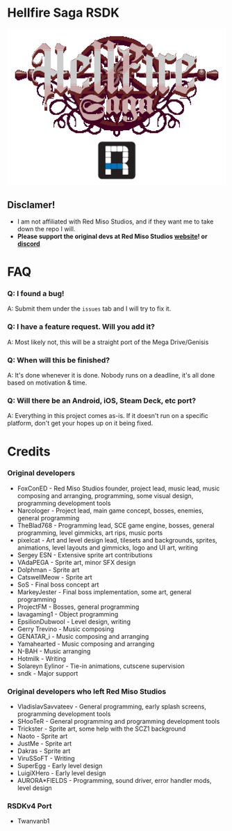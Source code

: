 
# Hellfire Saga RSDK
![](Resources/LogoRSDK.png)
 
## Disclamer!
* I am not affiliated with Red Miso Studios, and if they want me to take down the repo I will.
* **Please support the original devs at Red Miso Studios [website](https://redmiso.studio/)! or [discord](https://discords.com/servers/redmisostudios)**
# FAQ
### Q: I found a bug!
A: Submit them under the `issues` tab and I will try to fix it.

### Q: I have a feature request. Will you add it? 
A: Most likely not, this will be a straight port of the Mega Drive/Genisis

### Q: When will this be finished?
A: It's done whenever it is done. Nobody runs on a deadline, it's all done based on motivation & time.

### Q: Will there be an Android, iOS, Steam Deck, etc port?
A: Everything in this project comes as-is. If it doesn't run on a specific platform, don't get your hopes up on it being fixed.

# Credits
### Original developers
- FoxConED - Red Miso Studios founder, project lead, music lead, music composing and arranging, programming, some visual design, programming development tools  
- Narcologer - Project lead, main game concept, bosses, enemies, general programming  
- TheBlad768 - Programming lead, SCE game engine, bosses, general programming, level gimmicks, art rips, music ports  
- pixelcat - Art and level design lead, tilesets and backgrounds, sprites, animations, level layouts and gimmicks, logo and UI art, writing  
- Sergey ESN - Extensive sprite art contributions  
- VAdaPEGA - Sprite art, minor SFX design  
- Dolphman - Sprite art  
- CatswellMeow - Sprite art  
- SoS - Final boss concept art  
- MarkeyJester - Final boss implementation, some art, general programming  
- ProjectFM - Bosses, general programming  
- lavagaming1 - Object programming  
- EpsilionDubwool - Level design, writing  
- Gerry Trevino - Music composing  
- GENATAR_i - Music composing and arranging  
- Yamahearted - Music composing and arranging  
- N-BAH - Music arranging  
- Hotmilk - Writing  
- Solareyn Eylinor - Tie-in animations, cutscene supervision  
- sndk - Major support

### Original developers who left Red Miso Studios 
- VladislavSavvateev - General programming, early splash screens, programming development tools  
- SHooTeR - General programming and programming development tools  
- Trickster - Sprite art, some help with the SCZ1 background  
- Naoto - Sprite art  
- JustMe - Sprite art  
- Dakras - Sprite art  
- ViruSSoFT - Writing  
- SuperEgg - Early level design  
- LuigiXHero - Early level design  
- AURORA*FIELDS - Programming, sound driver, error handler mods, level design
### RSDKv4 Port
- Twanvanb1
